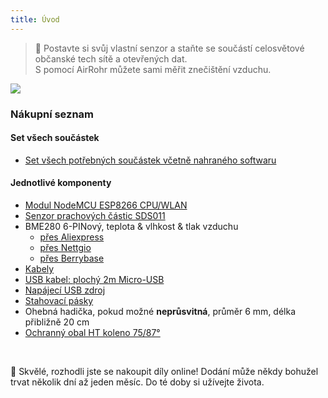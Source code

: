 ```yaml
---
title: Úvod
---
```

> 🚧 Postavte si svůj vlastní senzor a staňte se součástí celosvětové občanské tech sítě a otevřených dat. <br> S pomocí AirRohr můžete sami měřit znečištění vzduchu.


<img src="../docs/airrohr/particulate-matter-air-quality-sensor-kit.jpeg" loading="lazy"/>

### Nákupní seznam
#### Set všech součástek
* [Set všech potřebných součástek včetně nahraného softwaru](https://nettigo.eu/products/luftdaten-org-pl-kit-sds011-bme280)

#### Jednotlivé komponenty
* [Modul NodeMCU ESP8266 CPU/WLAN](https://www.aliexpress.com/wholesale?groupsort=1&SortType=price_asc&SearchText=nodemcu+v3+esp8266+ch340)
* [Senzor prachových částic SDS011](http://www.aliexpress.com/wholesale?groupsort=1&SortType=price_asc&SearchText=sds011)
* BME280 6-PINový, teplota & vlhkost & tlak vzduchu
  - [přes Aliexpress](https://www.aliexpress.com/wholesale?catId=0&initiative_id=SB_20200308040440&SearchText=bme280+-5V+%2B3.3V)
  - [přes Nettgio](https://nettigo.eu/products/module-pressure-humidity-and-temperature-sensor-bosch-bme280)
  - [přes Berrybase](https://www.berrybase.de/bauelemente/sensoren-module/feuchtigkeit/bme680-breakout-board-4in1-sensor-f-252-r-temperatur-luftfeuchtigkeit-luftdruck-und-luftg-252-t)
* [Kabely](http://www.aliexpress.com/wholesale?groupsort=1&SortType=price_asc&SearchText=Dupont+cable+20cm+female-female)
* [USB kabel: plochý 2m Micro-USB](https://www.aliexpress.com/wholesale?catId=0&initiative_id=SB_20200308040708&SearchText=micro+usb+flat+cable+2m)
* [Napájecí USB zdroj](https://www.aliexpress.com/wholesale?catId=0&initiative_id=SB_20200308040834&SearchText=single+micro+usb+eu+power+supply)
* [Stahovací pásky](https://www.aliexpress.com/wholesale?catId=0&initiative_id=SB_20200308040852&SearchText=cable+straps)
* Ohebná hadička, pokud možné **neprůsvitná**, průměr 6 mm, délka přibližně 20 cm
* [Ochranný obal HT koleno 75/87°](https://www.bauhaus.info/rohrsysteme/marley-ht-bogen-/p/13625028)


<br>

🙌 Skvělé, rozhodli jste se nakoupit díly online!
Dodání může někdy bohužel trvat několik dní až jeden měsíc.
Do té doby si užívejte života.

